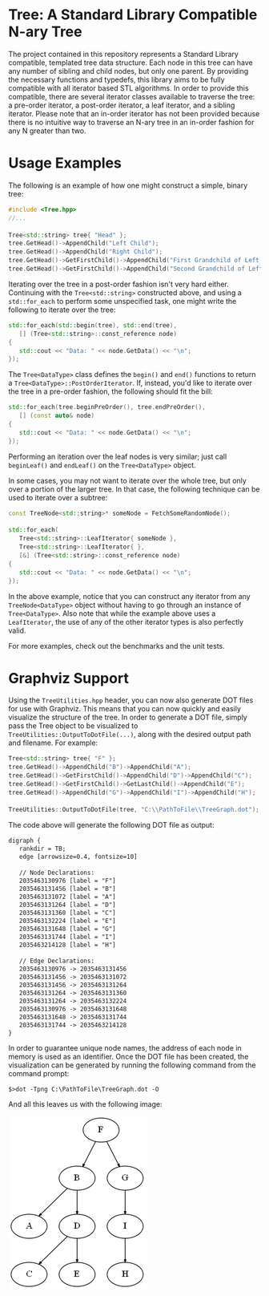 # Tree: A Standard Library Compatible N-ary Tree

The project contained in this repository represents a Standard Library compatible, templated tree data structure. Each node in this tree can have any number of sibling and child nodes, but only one parent. By providing the necessary functions and typedefs, this library aims to be fully compatible with all iterator based STL algorithms. In order to provide this compatible, there are several iterator classes available to traverse the tree: a pre-order iterator, a post-order iterator, a leaf iterator, and a sibling iterator. Please note that an in-order iterator has not been provided because there is no intuitive way to traverse an N-ary tree in an in-order fashion for any N greater than two.

# Usage Examples

The following is an example of how one might construct a simple, binary tree:

```C++
#include <Tree.hpp>
//...

Tree<std::string> tree{ "Head" };
tree.GetHead()->AppendChild("Left Child");
tree.GetHead()->AppendChild("Right Child");
tree.GetHead()->GetFirstChild()->AppendChild("First Grandchild of Left Child");
tree.GetHead()->GetFirstChild()->AppendChild("Second Grandchild of Left Child");
```

Iterating over the tree in a post-order fashion isn't very hard either. Continuing with the `Tree<std::string>` constructed above, and using a `std::for_each` to perform some unspecified task, one might write the following to iterate over the tree:

```C++
std::for_each(std::begin(tree), std::end(tree),
   [] (Tree<std::string>::const_reference node)
{
   std::cout << "Data: " << node.GetData() << "\n";
});
```

The `Tree<DataType>` class defines the `begin()` and `end()` functions to return a `Tree<DataType>::PostOrderIterator`. If, instead, you'd like to iterate over the tree in a pre-order fashion, the following should fit the bill:

```C++
std::for_each(tree.beginPreOrder(), tree.endPreOrder(),
   [] (const auto& node)
{
   std::cout << "Data: " << node.GetData() << "\n";
});
```

Performing an iteration over the leaf nodes is very similar; just call `beginLeaf()` and `endLeaf()` on the `Tree<DataType>` object.

In some cases, you may not want to iterate over the whole tree, but only over a portion of the larger tree. In that case, the following technique can be used to iterate over a subtree:

```C++
const TreeNode<std::string>* someNode = FetchSomeRandomNode();

std::for_each(
   Tree<std::string>::LeafIterator{ someNode },
   Tree<std::string>::LeafIterator{ },
   [&] (Tree<std::string>::const_reference node)
{
   std::cout << "Data: " << node.GetData() << "\n";
});
```

In the above example, notice that you can construct any iterator from any `TreeNode<DataType>` object without having to go through an instance of `Tree<DataType>`. Also note that while the example above uses a `LeafIterator`, the use of any of the other iterator types is also perfectly valid.

For more examples, check out the benchmarks and the unit tests.

# Graphviz Support

Using the `TreeUtilities.hpp` header, you can now also generate DOT files for use with Graphviz. This means that you can now quickly and easily visualize the structure of the tree. In order to generate a DOT file, simply pass the Tree object to be visualized to `TreeUtilities::OutputToDotFile(...)`, along with the desired output path and filename. For example:

```C++
Tree<std::string> tree{ "F" };
tree.GetHead()->AppendChild("B")->AppendChild("A");
tree.GetHead()->GetFirstChild()->AppendChild("D")->AppendChild("C");
tree.GetHead()->GetFirstChild()->GetLastChild()->AppendChild("E");
tree.GetHead()->AppendChild("G")->AppendChild("I")->AppendChild("H");

TreeUtilities::OutputToDotFile(tree, "C:\\PathToFile\\TreeGraph.dot");
```

The code above will generate the following DOT file as output:

```
digraph {
   rankdir = TB;
   edge [arrowsize=0.4, fontsize=10]
   
   // Node Declarations:
   2035463130976 [label = "F"]
   2035463131456 [label = "B"]
   2035463131072 [label = "A"]
   2035463131264 [label = "D"]
   2035463131360 [label = "C"]
   2035463132224 [label = "E"]
   2035463131648 [label = "G"]
   2035463131744 [label = "I"]
   2035463214128 [label = "H"]
   
   // Edge Declarations:
   2035463130976 -> 2035463131456
   2035463131456 -> 2035463131072
   2035463131456 -> 2035463131264
   2035463131264 -> 2035463131360
   2035463131264 -> 2035463132224
   2035463130976 -> 2035463131648
   2035463131648 -> 2035463131744
   2035463131744 -> 2035463214128
}
```

In order to guarantee unique node names, the address of each node in memory is used as an identifier. Once the DOT file has been created, the visualization can be generated by running the following command from the command prompt:

```
$>dot -Tpng C:\PathToFile\TreeGraph.dot -O
```

And all this leaves us with the following image:

![Graphviz Example](https://github.com/TimSevereijns/Tree/blob/master/screenshots/TreeGraph.png)
